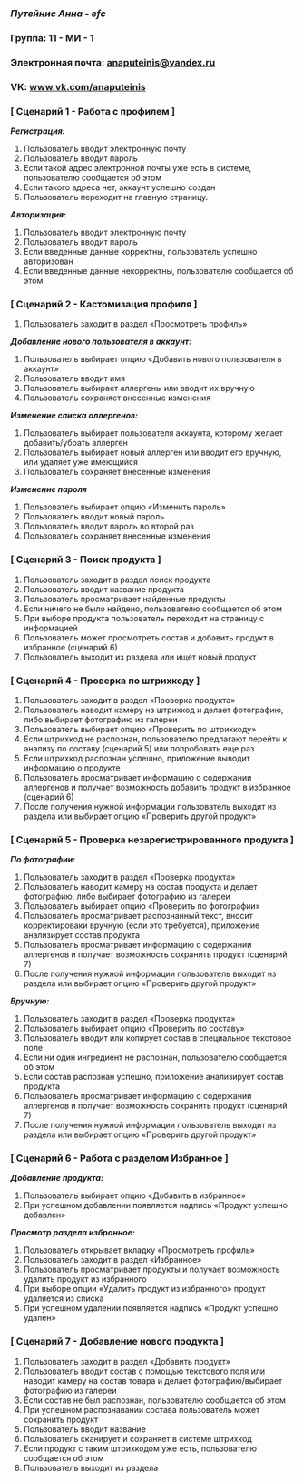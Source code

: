 ### ***Путейнис Анна - efc***

### Группа: 11 - МИ - 1
### Электронная почта:  anaputeinis@yandex.ru
### VK: www.vk.com/anaputeinis




### **[ Сценарий 1 - Работа с профилем ]**
***Регистрация:***
1.	Пользователь вводит электронную почту
2.	Пользователь вводит пароль
3.	Если такой адрес электронной почты уже есть в системе, пользователю сообщается об этом
4.	Если такого адреса нет, аккаунт успешно создан
5.	Пользователь переходит на главную страницу.

***Авторизация:***
1.	Пользователь вводит электронную почту
2.	Пользователь вводит пароль
3.	Если введенные данные корректны, пользователь успешно авторизован
4.	Если введенные данные некорректны, пользователю сообщается об этом 

### **[ Сценарий 2 - Кастомизация профиля ]**
1.	Пользователь заходит в раздел «Просмотреть профиль»

***Добавление нового пользователя в аккаунт:***
1.	Пользователь выбирает опцию «Добавить нового пользователя в аккаунт»
2.	Пользователь вводит имя
3.	Пользователь выбирает аллергены или вводит их вручную
4.	Пользователь сохраняет внесенные изменения 

***Изменение списка аллергенов:***
1.	Пользователь выбирает пользователя аккаунта, которому желает добавить/убрать аллерген
2.	Пользователь выбирает новый аллерген или вводит его вручную, или удаляет уже имеющийся
3.	Пользователь сохраняет внесенные изменения

***Изменение пароля***
1.	Пользователь выбирает опцию «Изменить пароль»
2.	Пользователь вводит новый пароль
3.	Пользователь вводит пароль во второй раз
4.	Пользователь сохраняет внесенные изменения 


### **[ Сценарий 3 - Поиск продукта ]**
1.	Пользователь заходит в раздел поиск продукта
2.	Пользователь вводит название продукта
3.	Пользователь просматривает найденные продукты
4.	Если ничего не было найдено, пользователю сообщается об этом
5.	При выборе продукта пользователь переходит на страницу с информацией  
6.	Пользователь может просмотреть состав и добавить продукт в избранное (сценарий 6)
7.	Пользователь выходит из раздела или ищет новый продукт

### **[ Сценарий 4 - Проверка по штрихкоду ]**
1.	Пользователь заходит в раздел «Проверка продукта»
2.	Пользователь наводит камеру на штрихкод и делает фотографию, либо выбирает фотографию из галереи
3.	Пользователь выбирает опцию «Проверить по штрихкоду»
4.	Если штрихкод не распознан, пользователю предлагают перейти к анализу по составу (сценарий 5) или попробовать еще раз
5.	Если штрихкод распознан успешно, приложение выводит информацию о продукте
6.	Пользователь просматривает информацию о содержании аллергенов и получает возможность добавить продукт в избранное (сценарий 6)
7.	После получения нужной информации пользователь выходит из раздела или выбирает опцию «Проверить другой продукт»

### **[ Сценарий 5 - Проверка незарегистрированного продукта ]**

***По фотографии:***
1.	Пользователь заходит в раздел «Проверка продукта»
2.	Пользователь наводит камеру на состав продукта и делает фотографию, либо выбирает фотографию из галереи
3.	Пользователь выбирает опцию «Проверить по фотографии»
4.	Пользователь просматривает распознанный текст, вносит корректироваки вручную (если это требуется), приложение анализирует состав продукта
6.	Пользователь просматривает информацию о содержании аллергенов и получает возможность сохранить продукт (сценарий 7)
7.	После получения нужной информации пользователь выходит из раздела или выбирает опцию «Проверить другой продукт»

***Вручную:***
1.	Пользователь заходит в раздел «Проверка продукта»
2.	Пользователь выбирает опцию «Проверить по составу»
3.	Пользователь вводит или копирует состав в специальное текстовое поле
4.	Если ни один ингредиент не распознан, пользователю сообщается об этом 
5.	Если состав распознан успешно, приложение анализирует состав продукта
6.	Пользователь просматривает информацию о содержании аллергенов и получает возможность сохранить продукт (сценарий 7)
7.	После получения нужной информации пользователь выходит из раздела или выбирает опцию «Проверить другой продукт»

### **[ Сценарий 6 - Работа с разделом Избранное ]**
***Добавление продукта:***
1.	Пользователь выбирает опцию «Добавить в избранное»
2.	При успешном добавлении появляется надпись «Продукт успешно добавлен» 

***Просмотр раздела избранное:***
1.	Пользователь открывает вкладку «Просмотреть профиль»
2.	Пользователь заходит в раздел «Избранное»
3.	Пользователь просматривает продукты и получает возможность удалить продукт из избранного
4.	При выборе опции «Удалить продукт из избранного» продукт удаляется из списка
5.	При успешном удалении появляется надпись «Продукт успешно удален» 


### **[ Сценарий 7 - Добавление нового продукта  ]**
1.	Пользователь заходит в раздел «Добавить продукт»
2.	Пользователь вводит состав с помощью текстового поля или наводит камеру на состав товара и делает фотографию/выбирает фотографию из галереи
3.	Если состав не был распознан, пользователю сообщается об этом
4.	При успешном распознавании состава пользователь может сохранить продукт
5.  Пользователь вводит название
6.	Пользователь сканирует и сохраняет в системе штрихкод
7.	Если продукт с таким штрихкодом уже есть, пользователю сообщается об этом 
8.	Пользователь выходит из раздела
